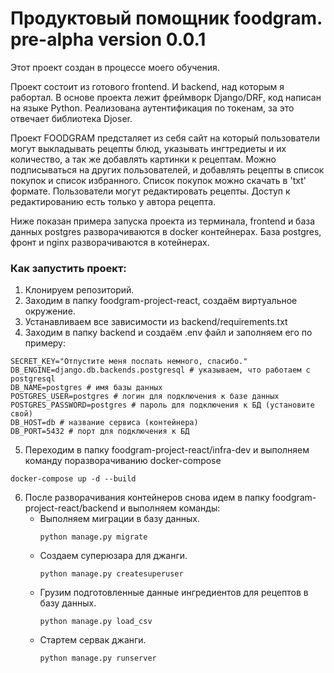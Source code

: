 # Продуктовый помощник foodgram. pre-alpha version 0.0.1

Этот проект создан в процессе моего обучения.

Проект состоит из готового frontend. И backend, над которым я рабортал.
В основе проекта лежит фреймворк Django/DRF, код написан на языке Python. Реализована аутентификация по токенам, за это отвечает библиотека Djoser.

Проект FOODGRAM предсталяет из себя сайт на который пользователи могут выкладывать рецепты блюд, указывать ингтредиеты и их количество, а так же добавлять картинки к рецептам. Можно подписываться на других пользователей, и добавлять рецепты в список покупок и список избранного. Список покупок можно скачать в 'txt' формате.
Пользователи могут редактировать рецепты. Доступ к редактированию есть только у автора рецепта.

Ниже показан примера запуска проекта из терминала, frontend и база данных postgres разворачиваются в docker контейнерах.
База postgres, фронт и nginx разворачиваются в котейнерах.

### Как запустить проект:

1. Клонируем репозиторий.
2. Заходим в папку foodgram-project-react, создаём виртуальное окружение.
3. Устанавливаем все зависимости из backend/requirements.txt
4. Заходим в папку backend и создаём .env файл и заполняем его по примеру:
```
SECRET_KEY="Отпустите меня поспать немного, спасибо."
DB_ENGINE=django.db.backends.postgresql # указываем, что работаем с postgresql
DB_NAME=postgres # имя базы данных
POSTGRES_USER=postgres # логин для подключения к базе данных
POSTGRES_PASSWORD=postgres # пароль для подключения к БД (установите свой)
DB_HOST=db # название сервиса (контейнера)
DB_PORT=5432 # порт для подключения к БД 
```
5. Переходим в папку foodgram-project-react/infra-dev и выполняем команду поразворачиванию docker-compose 
```
docker-compose up -d --build
```
6. После разворачивания контейнеров снова идем в папку foodgram-project-react/backend и выполняем команды:
    - Выполняем миграции в базу данных.
        ```
        python manage.py migrate
        ```
    - Создаем суперюзара для джанги.
        ```
        python manage.py createsuperuser
        ```
    - Грузим подготовленные данные ингредиентов для рецептов в базу данных.
        ```
        python manage.py load_csv
        ```
    - Стартем сервак джанги.
        ```
        python manage.py runserver
        ```
